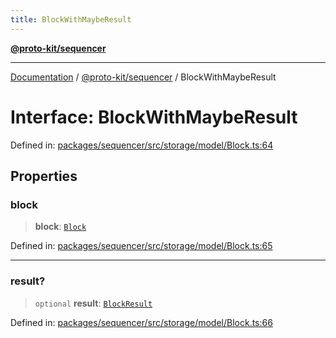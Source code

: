 ```yaml
---
title: BlockWithMaybeResult
---
```


[**@proto-kit/sequencer**](../README.md)

***

[Documentation](../../../README.md) / [@proto-kit/sequencer](../README.md) / BlockWithMaybeResult

# Interface: BlockWithMaybeResult

Defined in: [packages/sequencer/src/storage/model/Block.ts:64](https://github.com/proto-kit/framework/blob/b953c754e500c62f01fbbd6d09adfb2f5577269d/packages/sequencer/src/storage/model/Block.ts#L64)

## Properties

### block

> **block**: [`Block`](Block.md)

Defined in: [packages/sequencer/src/storage/model/Block.ts:65](https://github.com/proto-kit/framework/blob/b953c754e500c62f01fbbd6d09adfb2f5577269d/packages/sequencer/src/storage/model/Block.ts#L65)

***

### result?

> `optional` **result**: [`BlockResult`](BlockResult.md)

Defined in: [packages/sequencer/src/storage/model/Block.ts:66](https://github.com/proto-kit/framework/blob/b953c754e500c62f01fbbd6d09adfb2f5577269d/packages/sequencer/src/storage/model/Block.ts#L66)
